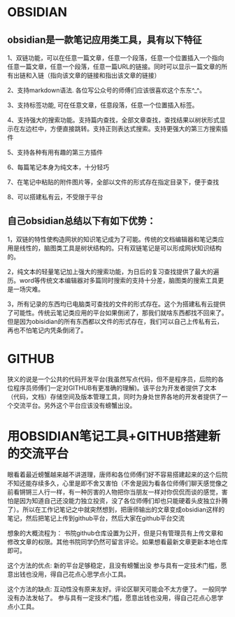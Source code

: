 
# OBSIDIAN

## obsidian是一款笔记应用类工具，具有以下特征

1、双链功能，可以在任意一篇文章，任意一个段落，任意一个位置插入一个指向任意一篇文章，任意一个段落，任意一篇URL的链接。同时可以显示一篇文章的所有出链和入链（指向该文章的链接和指出该文章的链接）

2、支持markdown语法. 各位写公众号的师傅们应该很喜欢这个东东^_^。

3、支持标签功能, 可在任意文章，任意段落，任意一个位置插入标签。

4、支持强大的搜索功能。支持篇内查找，全部文章查找，查找结果以树状形式显示在左边栏中，方便直接跳转。支持正则表达式搜索。支持更强大的第三方搜索插件

5、支持各种有用有趣的第三方插件

6、每篇笔记本身为纯文本，十分轻巧

7、在笔记中粘贴的附件图片等，全部以文件的形式存在指定目录下，便于查找

8、可以搭建私有云，不受限于平台

## 自己obsidian总结以下有如下优势：

1，双链的特性使构造网状的知识笔记成为了可能。传统的文档编辑器和笔记类应用是线性的，脑图类工具是树状结构的。只有双链笔记是可以形成网状知识结构的。

2，纯文本的轻量笔记加上强大的搜索功能，为日后的复习查找提供了最大的遍历。word等传统文本编辑器对多篇同时搜索的支持十分差，脑图类的搜索工具更是一场灾难。

3，所有记录的东西均已电脑类可查找的文件的形式存在。这个为搭建私有云提供了可能性。传统云笔记类应用的平台如果倒闭了，那我们就啥东西都找不回来了。但是因为obisidian的所有东西都以文件的形式存在，我们可以自己上传私有云，再也不怕笔记内凭条倒闭了。

# GITHUB

狭义的说是一个公共的代码开发平台(我虽然写点代码，但不是程序员，后院的各位程序员师傅们一定对GITHUB有更准确的理解)。该平台为开发者提供了文本（代码，文档）存储空间及版本管理工具，同时为身处世界各地的开发者提供了一个交流平台。另外这个平台应该没有螃蟹出没。

# 用OBSIDIAN笔记工具+GITHUB搭建新的交流平台

眼看着最近螃蟹越来越不讲道理，唐师和各位师傅们好不容易搭建起来的这个后院不知还能存续多久，心里是即不舍又害怕（不舍是因为看各位师傅们聊天感觉像之前看锵锵三人行一样，有一种厉害的人物把你当朋友一样对你侃侃而谈的感觉，害怕是因为知道自己还没能力独立投资，没了各位师傅们却也只能硬着头皮独立扑腾了）。所以在工作记笔记之中就突然想到，把唐师输出的文章变成obsidian这样的笔记，然后把笔记上传到github平台，然后大家在github平台交流

想象的大概流程为：
书院github仓库设置为公开，但是只有管理员有上传文章和修改文章的权限。其他书院同学仍然可留言评论。如果想看最新文章更新本地仓库即可。

这个方法的优点:
新的平台足够稳定，且没有螃蟹出没
参与具有一定技术门槛，愿意出钱也没用，得自己花点心思学点小工具。

这个方法的缺点:
互动性没有原来友好。评论区聊天可能会不太方便了。
一般同学没有办法发帖了。
参与具有一定技术门槛，愿意出钱也没用，得自己花点心思学点小工具。






